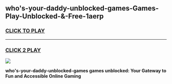 
## who's-your-daddy-unblocked-games-Games-Play-Unblocked-&-Free-1aerp
<h3>
<a href="https://premium76.site?title=who's-your-daddy-unblocked-games&ref=24A">CLICK TO PLAY</a></h3>
<hr>

<h3>
<a href="https://premium76.site?title=who's-your-daddy-unblocked-games&ref=24A">CLICK 2 PLAY</a>
  
</h3>

<a href="https://premium76.site?title=who's-your-daddy-unblocked-games&ref=24A"><img src="https://clearcache.store/games.png"></a>


**who's-your-daddy-unblocked-games games unblocked: Your Gateway to Fun and Accessible Online Gaming**
